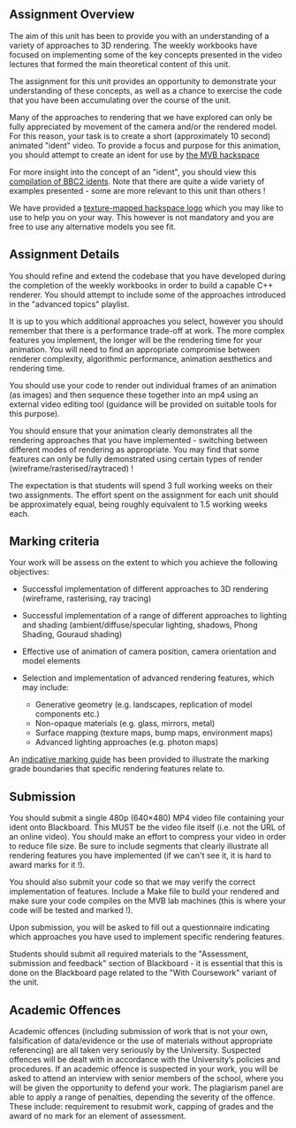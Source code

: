 ## Assignment Overview

The aim of this unit has been to provide you with an understanding
of a variety of approaches to 3D rendering. The weekly workbooks have
focused on implementing some of the key concepts presented in the video
lectures that formed the main theoretical content of this unit.

The assignment for this unit provides an opportunity to demonstrate your
understanding of these concepts, as well as a chance to exercise the code
that you have been accumulating over the course of the unit.

Many of the approaches to rendering that we have explored can only be fully
appreciated by movement of the camera and/or the rendered model.
For this reason, your task is to create a short (approximately 10 second)
animated "ident" video. To provide a focus and purpose for this animation,
you should attempt to create an ident for use by
[the MVB hackspace](https://www.facebook.com/groups/363509640788223/)

For more insight into the concept of an "ident", you should view this
[compilation of BBC2 idents](https://www.youtube.com/watch?v=LDL0GZKvz6o).
Note that there are quite a wide variety of examples presented - some are
more relevant to this unit than others !

We have provided a [texture-mapped hackspace logo](logo.zip) which you may
like to use to help you on your way. This however is not mandatory and you
are free to use any alternative models you see fit.

## Assignment Details

You should refine and extend the codebase that you have developed during the
completion of the weekly workbooks in order to build a capable C++ renderer.
You should attempt to include some of the approaches introduced in the
"advanced topics" playlist.

It is up to you which additional approaches you select, however you should
remember that there is a performance trade-off at work. The more complex
features you implement, the longer will be the rendering time for your
animation. You will need to find an appropriate compromise between renderer
complexity, algorithmic performance, animation aesthetics and rendering time.

You should use your code to render out individual frames of an animation (as
images) and then sequence these together into an mp4 using an external video
editing tool (guidance will be provided on suitable tools for this purpose).

You should ensure that your animation clearly demonstrates all the rendering
approaches that you have implemented - switching between different modes of
rendering as appropriate. You may find that some features can only be fully
demonstrated using certain types of render (wireframe/rasterised/raytraced) !

The expectation is that students will spend 3 full working weeks on their two
assignments. The effort spent on the assignment for each unit should be
approximately equal, being roughly equivalent to 1.5 working weeks each.

## Marking criteria

Your work will be assess on the extent to which you achieve the following objectives:

- Successful implementation of different approaches to 3D rendering
(wireframe, rasterising, ray tracing)

- Successful implementation of a range of different approaches to lighting and shading
(ambient/diffuse/specular lighting, shadows, Phong Shading, Gouraud shading)

- Effective use of animation of camera position, camera orientation and model elements

- Selection and implementation of advanced rendering features, which may include:
    - Generative geometry (e.g. landscapes, replication of model components etc.)
    - Non-opaque materials (e.g. glass, mirrors, metal)
    - Surface mapping (texture maps, bump maps, environment maps)
    - Advanced lighting approaches (e.g. photon maps)

An [indicative marking guide](indicative-guide.md) has been provided to illustrate the
marking grade boundaries that specific rendering features relate to.

## Submission

You should submit a single 480p (640×480) MP4 video file containing your ident onto
Blackboard. This MUST be the video file itself (i.e. not the URL of an online video).
You should make an effort to compress your video in order to reduce file size.
Be sure to include segments that clearly illustrate all rendering features you have
implemented (if we can't see it, it is hard to award marks for it !). 

You should also submit your code so that we may verify the correct implementation of
features. Include a Make file to build your rendered and make sure your code compiles
on the MVB lab machines (this is where your code will be tested and marked !).

Upon submission, you will be asked to fill out a questionnaire indicating which
approaches you have used to implement specific rendering features.

Students should submit all required materials to the "Assessment,
submission and feedback" section of Blackboard - it is essential that this is done
on the Blackboard page related to the "With Coursework" variant of the unit.

## Academic Offences

Academic offences (including submission of work that is not your own, falsification
of data/evidence or the use of materials without appropriate referencing) are all
taken very seriously by the University. Suspected offences will be dealt with in
accordance with the University’s policies and procedures. If an academic offence
is suspected in your work, you will be asked to attend an interview with senior
members of the school, where you will be given the opportunity to defend your work.
The plagiarism panel are able to apply a range of penalties, depending the severity
of the offence. These include: requirement to resubmit work, capping of grades and
the award of no mark for an element of assessment.


